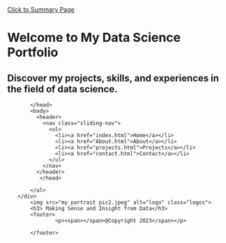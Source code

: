 
<!DOCTYPE html>
<html lang="en">

<head>
    <meta charset="UTF-8">
    <meta name="viewport" content="width=device-width, initial-scale=1.0">
    <meta http-equiv="X-UA-Compatible" content="ie=edge">
    <title>Welcome to My Data Science Portfolio</title>
    <link rel="stylesheet" href="styles.css">
    <link rel="stylesheet" type="text/css" href="bootstrap.min.css">
   
 
</head>
<a href="https://github.com/christabelosas/SummaryPage">
    Click to Summary Page
</a>
<body>
    <h1>Welcome to My Data Science Portfolio</h1>
    <h2>Discover my projects, skills, and experiences in the field of data science.</h2>
    <div class=main-nav>
        <ul class="nav">
           
        </head>
        <body>
          <header>
            <nav class="sliding-nav">
              <ul>
                <li><a href="index.html">Home</a></li>
                <li><a href="About.html">About</a></li>
                <li><a href="projects.html">Projects</a></li>
                <li><a href="contact.html">Contact</a></li>
              </ul>
            </nav>
          </header>
           </head>

        </ul>
    </div>
        <img src="my portrait pic2.jpeg" alt="logo" class="logos">
        <h3> Making Sense and Insight from Data</h3>
        <footer>
                <p><span></span>@Copyright 2023</span></p>
       
        </footer>

       

</body>

</html>
